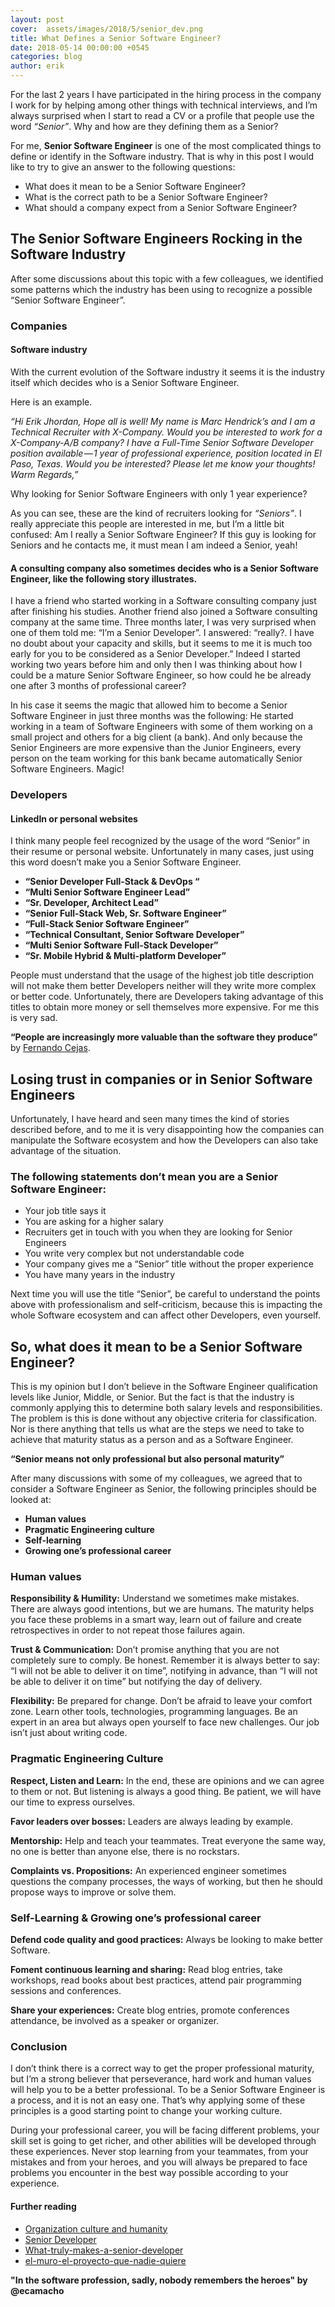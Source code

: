 ```yaml
---
layout: post
cover:  assets/images/2018/5/senior_dev.png
title: What Defines a Senior Software Engineer?
date: 2018-05-14 00:00:00 +0545
categories: blog
author: erik
---
```


For the last 2 years I have participated in the hiring process in the company I work for by helping among other things with technical interviews, and I’m always surprised when I start to read a CV or a profile that people use the word *“Senior”*. Why and how are they defining them as a Senior?

For me, **Senior Software Engineer** is one of the most complicated things to define or identify in the Software industry. That is why in this post I would like to try to give an answer to the following questions:

* What does it mean to be a Senior Software Engineer?
* What is the correct path to be a Senior Software Engineer?
* What should a company expect from a Senior Software Engineer?

## The Senior Software Engineers Rocking in the Software Industry

After some discussions about this topic with a few colleagues, we identified some patterns which the industry has been using to recognize a possible “Senior Software Engineer”.

### Companies

#### Software industry

With the current evolution of the Software industry it seems it is the industry itself which decides who is a Senior Software Engineer.

Here is an example.

*“Hi Erik Jhordan, Hope all is well! My name is Marc Hendrick’s and I am a Technical Recruiter with X-Company. Would you be interested to work for a X-Company-A/B company? I have a Full-Time Senior Software Developer position available — 1 year of professional experience, position located in El Paso, Texas. Would you be interested? Please let me know your thoughts! Warm Regards,”*

Why looking for Senior Software Engineers with only 1 year experience?

As you can see, these are the kind of recruiters looking for *“Seniors”*. I really appreciate this people are interested in me, but I’m a little bit confused: Am I really a Senior Software Engineer? If this guy is looking for Seniors and he contacts me, it must mean I am indeed a Senior, yeah!

#### A consulting company also sometimes decides who is a Senior Software Engineer, like the following story illustrates.

I have a friend who started working in a Software consulting company just after finishing his studies. Another friend also joined a Software consulting company at the same time. Three months later, I was very surprised when one of them told me: “I’m a Senior Developer”. I answered: “really?. I have no doubt about your capacity and skills, but it seems to me it is much too early for you to be considered as a Senior Developer.” Indeed I started working two years before him and only then I was thinking about how I could be a mature Senior Software Engineer, so how could he be already one after 3 months of professional career?

In his case it seems the magic that allowed him to become a Senior Software Engineer in just three months was the following: He started working in a team of Software Engineers with some of them working on a small project and others for a big client (a bank). And only because the Senior Engineers are more expensive than the Junior Engineers, every person on the team working for this bank became automatically Senior Software Engineers. Magic!

### Developers

#### LinkedIn or personal websites

I think many people feel recognized by the usage of the word “Senior” in their resume or personal website. Unfortunately in many cases, just using this word doesn’t make you a Senior Software Engineer.

* **“Senior Developer Full-Stack & DevOps “**
* **“Multi Senior Software Engineer Lead”**
* **“Sr. Developer, Architect Lead”**
* **“Senior Full-Stack Web, Sr. Software Engineer”**
* **“Full-Stack Senior Software Engineer”**
* **“Technical Consultant, Senior Software Developer”**
* **“Multi Senior Software Full-Stack Developer”**
* **“Sr. Mobile Hybrid & Multi-platform Developer”**

People must understand that the usage of the highest job title description will not make them better Developers neither will they write more complex or better code. Unfortunately, there are Developers taking advantage of this titles to obtain more money or sell themselves more expensive. For me this is very sad.

**“People are increasingly more valuable than the software they produce”** by [Fernando Cejas](https://fernandocejas.com/).

## Losing trust in companies or in Senior Software Engineers

Unfortunately, I have heard and seen many times the kind of stories described before, and to me it is very disappointing how the companies can manipulate the Software ecosystem and how the Developers can also take advantage of the situation.

### The following statements don’t mean you are a Senior Software Engineer:

* Your job title says it
* You are asking for a higher salary
* Recruiters get in touch with you when they are looking for Senior Engineers
* You write very complex but not understandable code
* Your company gives me a “Senior” title without the proper experience
* You have many years in the industry

Next time you will use the title “Senior”, be careful to understand the points above with professionalism and self-criticism, because this is impacting the whole Software ecosystem and can affect other Developers, even yourself.

## So, what does it mean to be a Senior Software Engineer?

This is my opinion but I don’t believe in the Software Engineer qualification levels like Junior, Middle, or Senior. But the fact is that the industry is commonly applying this to determine both salary levels and responsibilities. The problem is this is done without any objective criteria for classification. Nor is there anything that tells us what are the steps we need to take to achieve that maturity status as a person and as a Software Engineer.

**“Senior means not only professional but also personal maturity”**

After many discussions with some of my colleagues, we agreed that to consider a Software Engineer as Senior, the following principles should be looked at:

* **Human values**
* **Pragmatic Engineering culture**
* **Self-learning**
* **Growing one’s professional career**

### Human values

**Responsibility & Humility:** Understand we sometimes make mistakes. There are always good intentions, but we are humans. The maturity helps you face these problems in a smart way, learn out of failure and create retrospectives in order to not repeat those failures again.

**Trust & Communication:** Don’t promise anything that you are not completely sure to comply. Be honest. Remember it is always better to say: “I will not be able to deliver it on time”, notifying in advance, than “I will not be able to deliver it on time” but notifying the day of delivery.

**Flexibility:** Be prepared for change. Don’t be afraid to leave your comfort zone. Learn other tools, technologies, programming languages. Be an expert in an area but always open yourself to face new challenges. Our job isn’t just about writing code.

### Pragmatic Engineering Culture

**Respect, Listen and Learn:** In the end, these are opinions and we can agree to them or not. But listening is always a good thing. Be patient, we will have our time to express ourselves.

**Favor leaders over bosses:** Leaders are always leading by example.

**Mentorship:** Help and teach your teammates. Treat everyone the same way, no one is better than anyone else, there is no rockstars.

**Complaints vs. Propositions:** An experienced engineer sometimes questions the company processes, the ways of working, but then he should propose ways to improve or solve them.

### Self-Learning & Growing one’s professional career

**Defend code quality and good practices:** Always be looking to make better Software.

**Foment continuous learning and sharing:** Read blog entries, take workshops, read books about best practices, attend pair programming sessions and conferences.

**Share your experiences:** Create blog entries, promote conferences attendance, be involved as a speaker or organizer.

### Conclusion

I don’t think there is a correct way to get the proper professional maturity, but I’m a strong believer that perseverance, hard work and human values will ​​help you to be a better professional. To be a Senior Software Engineer is a process, and it is not an easy one. That’s why applying some of these principles is a good starting point to change your working culture.

During your professional career, you will be facing different problems, your skill set is going to get richer, and other abilities will be developed through these experiences. Never stop learning from your teammates, from your mistakes and from your heroes, and you will always be prepared to face problems you encounter in the best way possible according to your experience.

#### Further reading

* [Organization culture and humanity](https://fernandocejas.com/2018/11/11/organization-culture-and-humanity/)
* [Senior Developer](https://devexperto.com/senior-developer/)
* [What-truly-makes-a-senior-developer](https://medium.com/s/story/what-truly-makes-a-senior-developer-74b608847d7e)
* [el-muro-el-proyecto-que-nadie-quiere](https://www.erickcamacho.com/post/86903147016/el-muro-el-proyecto-que-nadie-quiere)

**"In the software profession, sadly, nobody remembers the heroes" by @ecamacho**

